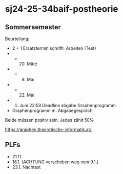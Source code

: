 # sj24-25-34baif-postheorie

## Sommersemester

Beurteilung:

- 2 + 1 Ersatztermin schriftl. Arbeiten (Test) 
- - 20. März
- -  8. Mai
- - 22. Mai
- 1. Juni 23:59 Deadline abgabe Graphenprogramm
- Graphenprogramm m. Abgabegespräch

Beide müssen positiv sein. Jedes zählt 50%

<https://graphen.theoretische-informatik.at/>

## PLFs

- 21.11.
- 16.1. (ACHTUNG verschoben weg vom 9.1.)
- 23.1. Nachtest
